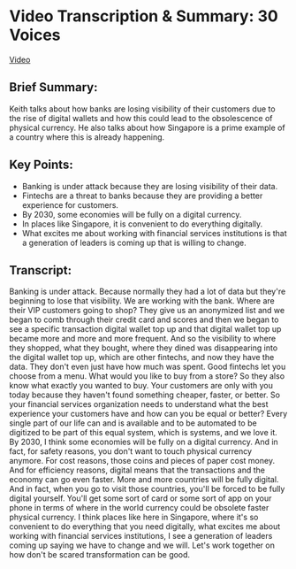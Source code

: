 # Video Transcription & Summary: 30 Voices

[Video](https://cdn.sotong.io/vid/30voices-keith.mp4)

## Brief Summary:

Keith talks about how banks are losing visibility of their customers due to the rise of digital wallets and how this could lead to the obsolescence of physical currency. He also talks about how Singapore is a prime example of a country where this is already happening.

## Key Points:

* Banking is under attack because they are losing visibility of their data.
* Fintechs are a threat to banks because they are providing a better experience for customers.
* By 2030, some economies will be fully on a digital currency.
* In places like Singapore, it is convenient to do everything digitally.
* What excites me about working with financial services institutions is that a generation of leaders is coming up that is willing to change.

## Transcript:

Banking is under attack. Because normally they had a lot of data but they're beginning to lose that visibility. We are working with the bank. Where are their VIP customers going to shop? They give us an anonymized list and we began to comb through their credit card and scores and then we began to see a specific transaction digital wallet top up and that digital wallet top up became more and more and more frequent. And so the visibility to where they shopped, what they bought, where they dined was disappearing into the digital wallet top up, which are other fintechs, and now they have the data. They don't even just have how much was spent. Good fintechs let you choose from a menu. What would you like to buy from a store? So they also know what exactly you wanted to buy. Your customers are only with you today because they haven't found something cheaper, faster, or better. So your financial services organization needs to understand what the best experience your customers have and how can you be equal or better? Every single part of our life can and is available and to be automated to be digitized to be part of this equal system, which is systems, and we love it. By 2030, I think some economies will be fully on a digital currency. And in fact, for safety reasons, you don't want to touch physical currency anymore. For cost reasons, those coins and pieces of paper cost money. And for efficiency reasons, digital means that the transactions and the economy can go even faster. More and more countries will be fully digital. And in fact, when you go to visit those countries, you'll be forced to be fully digital yourself. You'll get some sort of card or some sort of app on your phone in terms of where in the world currency could be obsolete faster physical currency. I think places like here in Singapore, where it's so convenient to do everything that you need digitally, what excites me about working with financial services institutions, I see a generation of leaders coming up saying we have to change and we will. Let's work together on how don't be scared transformation can be good.
